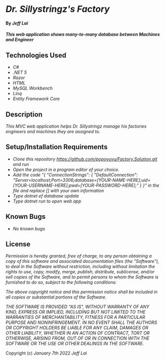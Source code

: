 # _Dr. Sillystringz's Factory_

#### By _**Jeff Lai**_

#### _This web application shows many-to-many database between Machines and Engineer_

## Technologies Used

* _C#_
* _.NET 5_
* _Razor_
* _HTML_
* _MySQL Workbench_
* _Linq_
* _Entity Framework Core_

## Description

_This MVC web application helps Dr. Sillystringz manage his factories engineers and machines they are assigned to._

## Setup/Installation Requirements

* _Clone this repository https://github.com/popoyuyu/Factory.Solution.git and run_
* _Open the project in a program editor of your choice._
* _Add the code "{
  "ConnectionStrings": {
      "DefaultConnection": "Server=localhost;Port=3306;database=[YOUR-NAME-HERE];uid=[YOUR-USERNAME-HERE];pwd=[YOUR-PASSWORD-HERE];"
  }
}" in the file and replace [] with your own information_
* _Type dotnet ef database update_
* _Type dotnet run to open web app_


## Known Bugs

* _No known bugs_

## License

_Permission is hereby granted, free of charge, to any person obtaining a copy
of this software and associated documentation files (the "Software"), to deal
in the Software without restriction, including without limitation the rights
to use, copy, modify, merge, publish, distribute, sublicense, and/or sell
copies of the Software, and to permit persons to whom the Software is
furnished to do so, subject to the following conditions:_

_The above copyright notice and this permission notice shall be included in all
copies or substantial portions of the Software._

_THE SOFTWARE IS PROVIDED "AS IS", WITHOUT WARRANTY OF ANY KIND, EXPRESS OR
IMPLIED, INCLUDING BUT NOT LIMITED TO THE WARRANTIES OF MERCHANTABILITY,
FITNESS FOR A PARTICULAR PURPOSE AND NONINFRINGEMENT. IN NO EVENT SHALL THE
AUTHORS OR COPYRIGHT HOLDERS BE LIABLE FOR ANY CLAIM, DAMAGES OR OTHER
LIABILITY, WHETHER IN AN ACTION OF CONTRACT, TORT OR OTHERWISE, ARISING FROM,
OUT OF OR IN CONNECTION WITH THE SOFTWARE OR THE USE OR OTHER DEALINGS IN THE
SOFTWARE._


Copyright (c) _January 7th 2022_ _Jeff Lai_